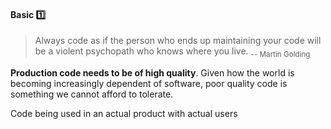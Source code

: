 <div id="title">

#### Basic :one:

</div>

<div id="body">

> Always code as if the person who ends up maintaining your code will be a violent psychopath who knows where you live. <sub>-- Martin Golding</sub>

**<trigger for="pop:production-code">Production code</trigger> needs to be of high quality**. Given how the world is becoming increasingly dependent of software, poor quality code is something we cannot afford to tolerate.

<popover id="pop:production-code" title=":mag: Production Code" placement="top">
  <div slot="content">
    Code being used in an actual product with actual users
  </div>
</popover>

</div>

<div id="extras">
</div>